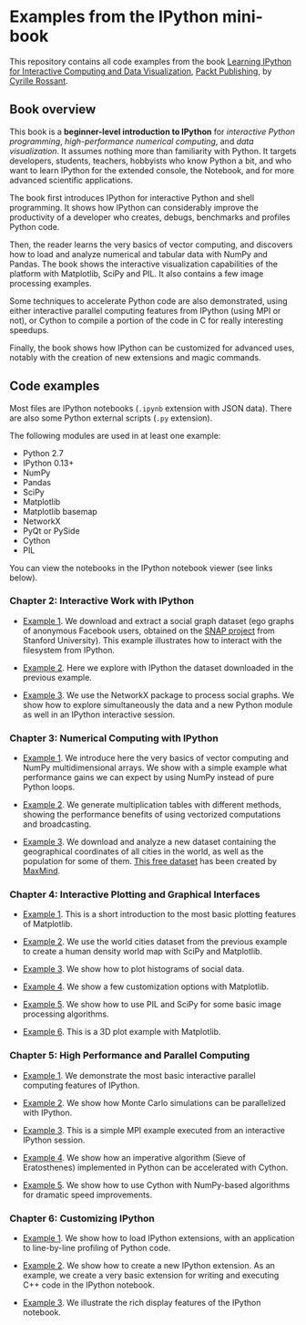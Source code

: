 Examples from the IPython mini-book
===================================

This repository contains all code examples from the book [Learning IPython for Interactive Computing and Data Visualization](http://www.packtpub.com/learning-ipython-for-interactive-computing-and-data-visualization/book), [Packt Publishing](http://www.packtpub.com), by [Cyrille Rossant](http://cyrille.rossant.net).


Book overview
-------------

This book is a **beginner-level introduction to IPython** for *interactive Python programming*, *high-performance numerical computing*, and *data visualization*. It assumes nothing more than familiarity with Python. It targets developers, students, teachers, hobbyists who know Python a bit, and who want to learn IPython for the extended console, the Notebook, and for more advanced scientific applications.

The book first introduces IPython for interactive Python and shell programming. It shows how IPython can considerably improve the productivity of a developer who creates, debugs, benchmarks and profiles Python code.

Then, the reader learns the very basics of vector computing, and discovers how to load and analyze numerical and tabular data with NumPy and Pandas. The book shows the interactive visualization capabilities of the platform with Matplotlib, SciPy and PIL. It also contains a few image processing examples.

Some techniques to accelerate Python code are also demonstrated, using either interactive parallel computing features from IPython (using MPI or not), or Cython to compile a portion of the code in C for really interesting speedups.

Finally, the book shows how IPython can be customized for advanced uses, notably with the creation of new extensions and magic commands.


Code examples
-------------

Most files are IPython notebooks (`.ipynb` extension with JSON data). There are also some Python external scripts (`.py` extension).

The following modules are used in at least one example:

  * Python 2.7
  * IPython 0.13+
  * NumPy
  * Pandas
  * SciPy
  * Matplotlib
  * Matplotlib basemap
  * NetworkX
  * PyQt or PySide
  * Cython
  * PIL

You can view the notebooks in the IPython notebook viewer (see links below).


### Chapter 2: Interactive Work with IPython

  * [Example 1](http://nbviewer.ipython.org/url/raw.github.com/rossant/ipython-minibook/master/chapter2/201-facebook-data-download.ipynb). We download and extract a social graph dataset (ego graphs of anonymous Facebook users, obtained on the [SNAP project](http://snap.stanford.edu/data/) from Stanford University). This example illustrates how to interact with the filesystem from IPython.
  
  * [Example 2](http://nbviewer.ipython.org/url/raw.github.com/rossant/ipython-minibook/master/chapter2/202-facebook-data-explore.ipynb). Here we explore with IPython the dataset downloaded in the previous example.
  
  * [Example 3](http://nbviewer.ipython.org/url/raw.github.com/rossant/ipython-minibook/master/chapter2/203-networkx.ipynb). We use the NetworkX package to process social graphs. We show how to explore simultaneously the data and a new Python module as well in an IPython interactive session.


### Chapter 3: Numerical Computing with IPython

  * [Example 1](http://nbviewer.ipython.org/url/raw.github.com/rossant/ipython-minibook/master/chapter3/301-vector-computations.ipynb). We introduce here the very basics of vector computing and NumPy multidimensional arrays. We show with a simple example what performance gains we can expect by using NumPy instead of pure Python loops.
  
  * [Example 2](http://nbviewer.ipython.org/url/raw.github.com/rossant/ipython-minibook/master/chapter3/302-multiplication-tables.ipynb). We generate multiplication tables with different methods, showing the performance benefits of using vectorized computations and broadcasting.
  
  * [Example 3](http://nbviewer.ipython.org/url/raw.github.com/rossant/ipython-minibook/master/chapter3/303-cities-data-explore.ipynb). We download and analyze a new dataset containing the geographical coordinates of all cities in the world, as well as the population for some of them. [This free dataset](http://www.maxmind.com/en/worldcities) has been created by [MaxMind](http://www.maxmind.com/).


### Chapter 4: Interactive Plotting and Graphical Interfaces

  * [Example 1](http://nbviewer.ipython.org/url/raw.github.com/rossant/ipython-minibook/master/chapter4/401-matplotlib-intro.ipynb). This is a short introduction to the most basic plotting features of Matplotlib.
  
  * [Example 2](http://nbviewer.ipython.org/url/raw.github.com/rossant/ipython-minibook/master/chapter4/402-world-map.ipynb). We use the world cities dataset from the previous example to create a human density world map with SciPy and Matplotlib.
  
  * [Example 3](http://nbviewer.ipython.org/url/raw.github.com/rossant/ipython-minibook/master/chapter4/403-histograms.ipynb). We show how to plot histograms of social data.
  
  * [Example 4](http://nbviewer.ipython.org/url/raw.github.com/rossant/ipython-minibook/master/chapter4/404-customization.ipynb). We show a few customization options with Matplotlib.
  
  * [Example 5](http://nbviewer.ipython.org/url/raw.github.com/rossant/ipython-minibook/master/chapter4/405-image-processing.ipynb). We show how to use PIL and SciPy for some basic image processing algorithms.
  
  * [Example 6](http://nbviewer.ipython.org/url/raw.github.com/rossant/ipython-minibook/master/chapter4/406-plot3d.ipynb). This is a 3D plot example with Matplotlib.


### Chapter 5: High Performance and Parallel Computing

  * [Example 1](http://nbviewer.ipython.org/url/raw.github.com/rossant/ipython-minibook/master/chapter5/501-parallel-computing.ipynb). We demonstrate the most basic interactive parallel computing features of IPython.
  
  * [Example 2](http://nbviewer.ipython.org/url/raw.github.com/rossant/ipython-minibook/master/chapter5/502-monte-carlo.ipynb). We show how Monte Carlo simulations can be parallelized with IPython.
  
  * [Example 3](http://nbviewer.ipython.org/url/raw.github.com/rossant/ipython-minibook/master/chapter5/503-mpi.ipynb). This is a simple MPI example executed from an interactive IPython session.
  
  * [Example 4](http://nbviewer.ipython.org/url/raw.github.com/rossant/ipython-minibook/master/chapter5/504-cython-eratosthenes.ipynb). We show how an imperative algorithm (Sieve of Eratosthenes) implemented in Python can be accelerated with Cython.
  
  * [Example 5](http://nbviewer.ipython.org/url/raw.github.com/rossant/ipython-minibook/master/chapter5/505-cython-numpy.ipynb). We show how to use Cython with NumPy-based algorithms for dramatic speed improvements.


### Chapter 6: Customizing IPython

  * [Example 1](http://nbviewer.ipython.org/url/raw.github.com/rossant/ipython-minibook/master/chapter6/601-lprof.ipynb). We show how to load IPython extensions, with an application to line-by-line profiling of Python code.
  
  * [Example 2](http://nbviewer.ipython.org/url/raw.github.com/rossant/ipython-minibook/master/chapter6/602-cpp.ipynb). We show how to create a new IPython extension. As an example, we create a very basic extension for writing and executing C++ code in the IPython notebook.
  
  * [Example 3](http://nbviewer.ipython.org/url/raw.github.com/rossant/ipython-minibook/master/chapter6/603-notebook-rich-display.ipynb). We illustrate the rich display features of the IPython notebook.
